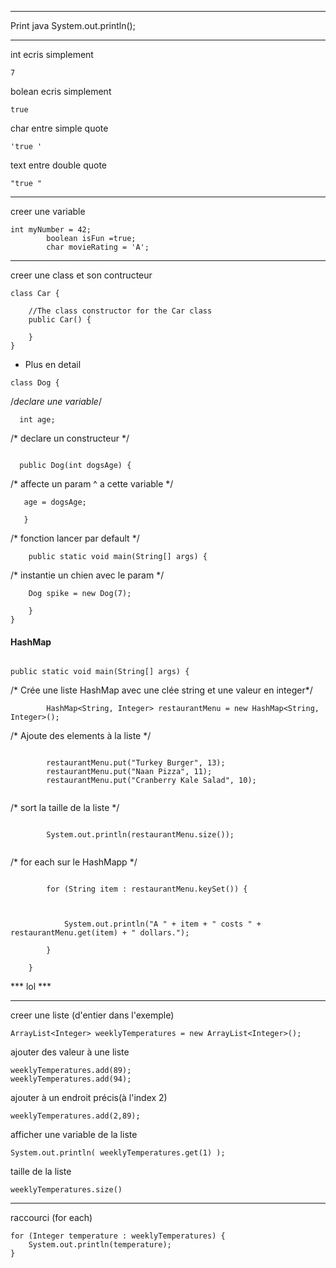 ****
Print java
System.out.println();
****
int ecris simplement

``` 
7 
```

bolean ecris simplement

``` 
true 
```

char  entre simple quote

``` 
'true '
```
text  entre double quote

``` 
"true "
```
****
creer une variable

```
int myNumber = 42;
		boolean isFun =true; 
		char movieRating = 'A'; 
```
****
creer une class et son contructeur 
```
class Car {

    //The class constructor for the Car class
    public Car() {

    }
}
```
* Plus en detail
```
class Dog {
```

/*declare une variable*/

```
  int age;
``` 

/* declare un constructeur */

```
 
  public Dog(int dogsAge) {
```

   /* affecte un param ^ a cette variable */
   
 ```
    age = dogsAge;
      
    }

```

/* fonction lancer par default */
	
```
	public static void main(String[] args) {
```

/* instantie un chien avec le param */

```
    Dog spike = new Dog(7);

	}
}
```
#### HashMap
```

public static void main(String[] args) {

```
/* Crée une liste HashMap avec une clée string et une valeur en integer*/ 
```
		HashMap<String, Integer> restaurantMenu = new HashMap<String, Integer>();
```
/* Ajoute des elements à la liste */ 
```

		restaurantMenu.put("Turkey Burger", 13);
		restaurantMenu.put("Naan Pizza", 11);
		restaurantMenu.put("Cranberry Kale Salad", 10);
		
```
/* sort la taille de la liste */
```

		System.out.println(restaurantMenu.size());
		
```
/*  for each sur le HashMapp */
```

		for (String item : restaurantMenu.keySet()) {
		


			System.out.println("A " + item + " costs " + restaurantMenu.get(item) + " dollars.");

		}

	}
```
*** lol ***
****************

creer une liste (d'entier dans l'exemple)

```
ArrayList<Integer> weeklyTemperatures = new ArrayList<Integer>();
```

ajouter des valeur à une liste
```
weeklyTemperatures.add(89);
weeklyTemperatures.add(94);
```
ajouter à un endroit précis(à l'index 2)
```
weeklyTemperatures.add(2,89);

```

afficher une variable de la liste

```
System.out.println( weeklyTemperatures.get(1) );
```
taille de la liste
```
weeklyTemperatures.size()
```
****
raccourci (for each)
```
for (Integer temperature : weeklyTemperatures) {
	System.out.println(temperature);
}
```

